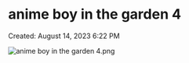 # anime boy in the garden 4

Created: August 14, 2023 6:22 PM

![anime boy in the garden 4.png](anime%20boy%20in%20the%20garden%204%202736326fde2f4f1297938e43aa098808/anime_boy_in_the_garden_4.png)